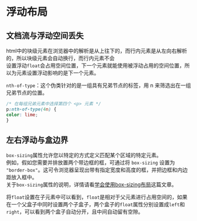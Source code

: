 #  浮动布局
  
##  文档流与浮动空间丢失
html中的块级元素在浏览器中的解析是从上往下的，而行内元素是从左向右解析的，所以块级元素会自动换行，而行内元素不会  
设置浮动`float`会占用空间位置，下一个元素就能使用被浮动占用的空间位置，所以为元素设置浮动影响的是下一个元素。  
  
  `nth-of-type`：这个伪类针对的是一组具有兄弟节点的标签，用 n 来筛选出在一组兄弟节点的位置。  
  ```css
  /* 在每组兄弟元素中选择第四个 <p> 元素 */
p:nth-of-type(4n) {
  color: lime;
}
```
##  左右浮动与盒边界
`box-sizing`属性允许您以特定的方式定义匹配某个区域的特定元素。  
例如，假如您需要并排放置两个带边框的框，可通过将 `box-sizing` 设置为 `"border-box"`。这可令浏览器呈现出带有指定宽度和高度的框，并把边框和内边距放入框中。  
关于`box-sizing`属性的说明，详情请看[学会使用box-sizing布局](https://www.jianshu.com/p/e2eb0d8c9de6)这篇文章。  

将`float`设置在子元素中可以看到，`float`是相对于父元素进行占用空间的，如果在一个父盒子中同时设置两个子盒子，两个盒子的`float`属性分别设置成`left`和`right`，可以看到两个盒子自动分开，且中间自动留有空隙。  


